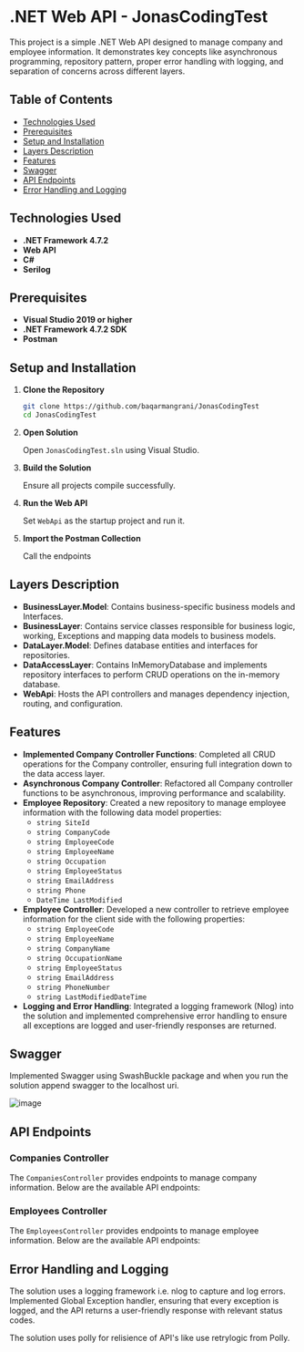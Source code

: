 # .NET Web API - JonasCodingTest

This project is a simple .NET Web API designed to manage company and employee information. It demonstrates key concepts like asynchronous programming, repository pattern, proper error handling with logging, and separation of concerns across different layers.

## Table of Contents
- [Technologies Used](#technologies-used)
- [Prerequisites](#prerequisites)
- [Setup and Installation](#setup-and-installation)
- [Layers Description](#layers-description)
- [Features](#features)
- [Swagger](#swagger)
- [API Endpoints](#api-endpoints)
- [Error Handling and Logging](#error-handling-and-logging)


## Technologies Used

- **.NET Framework 4.7.2**
- **Web API**
- **C#**
- **Serilog**

## Prerequisites

- **Visual Studio 2019 or higher**
- **.NET Framework 4.7.2 SDK**
- **Postman**

## Setup and Installation

1. **Clone the Repository**

   ```bash
   git clone https://github.com/baqarmangrani/JonasCodingTest
   cd JonasCodingTest
   ```

2. **Open Solution**

   Open `JonasCodingTest.sln` using Visual Studio.

3. **Build the Solution**

   Ensure all projects compile successfully.

4. **Run the Web API**

   Set `WebApi` as the startup project and run it.

5. **Import the Postman Collection**

   Call the endpoints

## Layers Description

- **BusinessLayer.Model**: Contains business-specific business models and Interfaces.
- **BusinessLayer**: Contains service classes responsible for business logic, working, Exceptions and mapping data models to business models.
- **DataLayer.Model**: Defines database entities and interfaces for repositories.
- **DataAccessLayer**: Contains InMemoryDatabase and implements repository interfaces to perform CRUD operations on the in-memory database.
- **WebApi**: Hosts the API controllers and manages dependency injection, routing, and configuration.

## Features

- **Implemented Company Controller Functions**: Completed all CRUD operations for the Company controller, ensuring full integration down to the data access layer.
- **Asynchronous Company Controller**: Refactored all Company controller functions to be asynchronous, improving performance and scalability.
- **Employee Repository**: Created a new repository to manage employee information with the following data model properties:
  - `string SiteId`
  - `string CompanyCode`
  - `string EmployeeCode`
  - `string EmployeeName`
  - `string Occupation`
  - `string EmployeeStatus`
  - `string EmailAddress`
  - `string Phone`
  - `DateTime LastModified`
- **Employee Controller**: Developed a new controller to retrieve employee information for the client side with the following properties:
  - `string EmployeeCode`
  - `string EmployeeName`
  - `string CompanyName`
  - `string OccupationName`
  - `string EmployeeStatus`
  - `string EmailAddress`
  - `string PhoneNumber`
  - `string LastModifiedDateTime`
- **Logging and Error Handling**: Integrated a logging framework (Nlog) into the solution and implemented comprehensive error handling to ensure all exceptions are logged and user-friendly responses are returned.
## Swagger
  Implemented Swagger using SwashBuckle package and when you run the solution append swagger to the localhost uri.

  ![image](https://github.com/user-attachments/assets/458ba64a-04ff-4158-9469-1b635b530109)

## API Endpoints

### Companies Controller

The `CompaniesController` provides endpoints to manage company information. Below are the available API endpoints:

### Employees Controller

The `EmployeesController` provides endpoints to manage employee information. Below are the available API endpoints:


## Error Handling and Logging

The solution uses a logging framework i.e. nlog to capture and log errors. Implemented Global Exception handler, ensuring that every exception is logged, and the API returns a user-friendly response with relevant status codes.

The solution uses polly for relisience of API's like use retrylogic from Polly.
